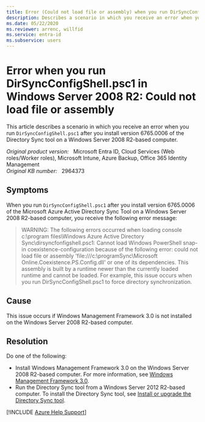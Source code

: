 ```yaml
---
title: Error (Could not load file or assembly) when you run DirSyncConfigShell.psc1 in Windows Server 2008 R2
description: Describes a scenario in which you receive an error when you run DirSyncConfigShell.psc1 after you install version 6765.0006 of the Directory Sync tool on a Windows Server 2008 R2-based computer.
ms.date: 05/22/2020
ms.reviewer: arrenc, willfid
ms.service: entra-id
ms.subservice: users
---
```

# Error when you run DirSyncConfigShell.psc1 in Windows Server 2008 R2: Could not load file or assembly

This article describes a scenario in which you receive an error when you run `DirSyncConfigShell.psc1` after you install version 6765.0006 of the Directory Sync tool on a Windows Server 2008 R2-based computer.

_Original product version:_ &nbsp; Microsoft Entra ID, Cloud Services (Web roles/Worker roles), Microsoft Intune, Azure Backup, Office 365 Identity Management  
_Original KB number:_ &nbsp; 2964373

## Symptoms

When you run `DirSyncConfigShell.psc1` after you install version 6765.0006 of the Microsoft Azure Active Directory Sync Tool on a Windows Server 2008 R2-based computer, you receive the following error message:

> WARNING: The following errors occurred when loading console c:\program files\Windows Azure Active Directory Sync\dirsyncfonfigshell.psc1: Cannot load Windows PowerShell snap-in coexistence-configuration because of the following error: could not load file or assembly 'file:///c:\programSync\Microsoft Online.Coexistence.PS.Config.dll' or one of its dependencies. This assembly is built by a runtime newer than the currently loaded runtime and cannot be loaded.
For example, this issue occurs when you run DirSyncConfigShell.psc1 to force directory synchronization.

## Cause

This issue occurs if Windows Management Framework 3.0 is not installed on the Windows Server 2008 R2-based computer.

## Resolution

Do one of the following:

- Install Windows Management Framework 3.0 on the Windows Server 2008 R2-based computer. For more information, see [Windows Management Framework 3.0](https://www.microsoft.com/download/details.aspx?id=34595).
- Run the Directory Sync tool from a Windows Server 2012 R2-based computer. To install the Directory Sync tool, see [Install or upgrade the Directory Sync tool](/azure/active-directory/hybrid/whatis-hybrid-identity).

[!INCLUDE [Azure Help Support](../../../includes/azure-help-support.md)]
